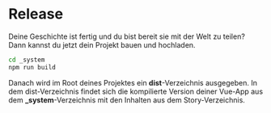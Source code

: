 # Release

Deine Geschichte ist fertig und du bist bereit sie mit der Welt zu teilen?
Dann kannst du jetzt dein Projekt bauen und hochladen.

```bash
cd _system
npm run build
```

Danach wird im Root deines Projektes ein **dist**-Verzeichnis ausgegeben.
In dem dist-Verzeichnis findet sich die kompilierte Version deiner Vue-App aus dem **_system**-Verzeichnis mit den Inhalten aus dem Story-Verzeichnis.